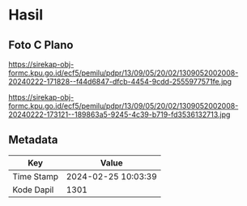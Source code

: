 # Hasil

## Foto C Plano

https://sirekap-obj-formc.kpu.go.id/ecf5/pemilu/pdpr/13/09/05/20/02/1309052002008-20240222-171828--f44d6847-dfcb-4454-9cdd-2555977571fe.jpg

https://sirekap-obj-formc.kpu.go.id/ecf5/pemilu/pdpr/13/09/05/20/02/1309052002008-20240222-173121--189863a5-9245-4c39-b719-fd3536132713.jpg


## Metadata

| Key        | Value               |
| ---------- | ------------------- |
| Time Stamp | 2024-02-25 10:03:39 |
| Kode Dapil | 1301                |



